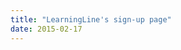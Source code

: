 ```yaml
---
title: "LearningLine's sign-up page"
date: 2015-02-17
---
```


<!-- https://uiwriting.tumblr.com/post/111287598934/the-sign-up-form-for-learningline-an-online -->


